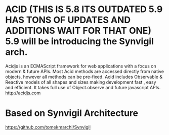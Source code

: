 ACID (THIS IS 5.8 ITS OUTDATED 5.9 HAS TONS OF UPDATES AND ADDITIONS WAIT FOR THAT ONE) 5.9 will be introducing the Synvigil arch.
=======
Acidjs is an ECMAScript framework for web applications with a focus on modern & future APIs. Most Acid methods are accessed directly from native objects, however all methods can be pre-fixed. Acid includes Observable & Reactive models of all shapes and sizes making development fast , easy and efficient. It takes full use of Object.observe and future javascript APIs.
http://acidjs.com

Based on Synvigil Architecture
=======  
https://github.com/tomekmarchi/Synvigil
